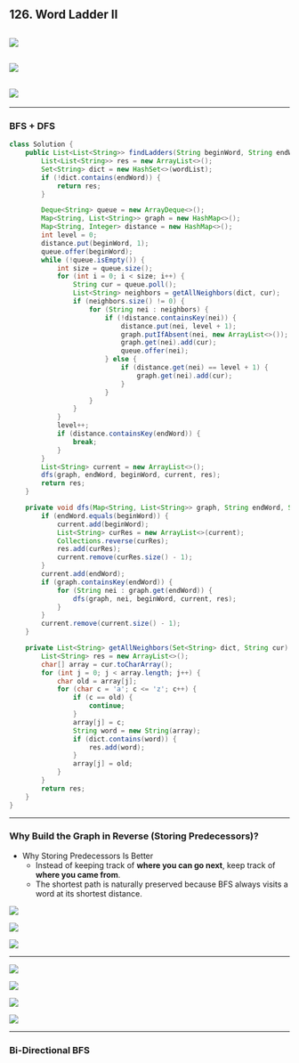 ## 126. Word Ladder II
![](img/2023-01-02-10-52-03.png)
---
![](img/2023-01-02-10-55-07.png)
---
![](img/2023-01-02-10-59-01.png)
---



---
### BFS + DFS

```java
class Solution {
    public List<List<String>> findLadders(String beginWord, String endWord, List<String> wordList) {
        List<List<String>> res = new ArrayList<>();
        Set<String> dict = new HashSet<>(wordList);
        if (!dict.contains(endWord)) {
            return res;
        }

        Deque<String> queue = new ArrayDeque<>();
        Map<String, List<String>> graph = new HashMap<>();
        Map<String, Integer> distance = new HashMap<>();
        int level = 0;
        distance.put(beginWord, 1);
        queue.offer(beginWord);
        while (!queue.isEmpty()) {
            int size = queue.size();
            for (int i = 0; i < size; i++) {
                String cur = queue.poll();
                List<String> neighbors = getAllNeighbors(dict, cur);
                if (neighbors.size() != 0) {
                    for (String nei : neighbors) {
                        if (!distance.containsKey(nei)) {
                            distance.put(nei, level + 1);
                            graph.putIfAbsent(nei, new ArrayList<>());
                            graph.get(nei).add(cur);
                            queue.offer(nei);
                        } else {
                            if (distance.get(nei) == level + 1) {
                                graph.get(nei).add(cur);
                            }
                        }
                    }
                }
            }
            level++;
            if (distance.containsKey(endWord)) {
                break;
            }
        }
        List<String> current = new ArrayList<>();
        dfs(graph, endWord, beginWord, current, res);
        return res;
    }

    private void dfs(Map<String, List<String>> graph, String endWord, String beginWord, List<String> current, List<List<String>> res) {
        if (endWord.equals(beginWord)) {
            current.add(beginWord);
            List<String> curRes = new ArrayList<>(current);
            Collections.reverse(curRes);
            res.add(curRes);
            current.remove(curRes.size() - 1);
        }
        current.add(endWord);
        if (graph.containsKey(endWord)) {
            for (String nei : graph.get(endWord)) {
                dfs(graph, nei, beginWord, current, res);
            }
        }
        current.remove(current.size() - 1);
    }

    private List<String> getAllNeighbors(Set<String> dict, String cur) {
        List<String> res = new ArrayList<>();
        char[] array = cur.toCharArray();
        for (int j = 0; j < array.length; j++) {
            char old = array[j];
            for (char c = 'a'; c <= 'z'; c++) {
                if (c == old) {
                    continue;
                }
                array[j] = c;
                String word = new String(array);
                if (dict.contains(word)) {
                    res.add(word);
                }
                array[j] = old;
            }
        }
        return res;
    }
}
```
---

### Why Build the Graph in Reverse (Storing Predecessors)?

- Why Storing Predecessors Is Better
  - Instead of keeping track of **where you can go next**, keep track of **where you came from**.
  - The shortest path is naturally preserved because BFS always visits a word at its shortest distance.

![](img/2025-02-09-23-03-57.png)

![](img/2025-02-09-23-04-51.png)

![](img/2025-02-09-23-05-06.png)

---

![](img/2025-02-09-23-45-10.png)

![](img/2025-02-09-23-45-34.png)

![](img/2025-02-09-23-46-11.png)



![](img/2025-02-09-23-46-36.png)



---

### Bi-Directional BFS
